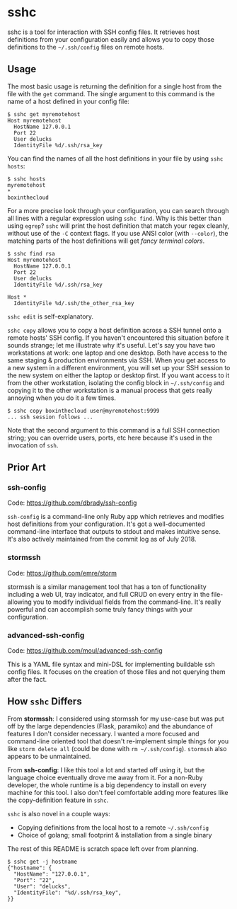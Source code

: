 # sshc

sshc is a tool for interaction with SSH config files. It retrieves host definitions from your configuration easily and allows you to copy those definitions to the `~/.ssh/config` files on remote hosts.

## Usage

The most basic usage is returning the definition for a single host from the file with the `get` command. The single argument to this command is the name of a host defined in your config file:

```
$ sshc get myremotehost
Host myremotehost
  HostName 127.0.0.1
  Port 22
  User delucks
  IdentityFile %d/.ssh/rsa_key
```

You can find the names of all the host definitions in your file by using `sshc hosts`:

```
$ sshc hosts
myremotehost
*
boxinthecloud
```

For a more precise look through your configuration, you can search through all lines with a regular expression using `sshc find`. Why is this better than using `egrep`? `sshc` will print the host definition that match your regex cleanly, without use of the `-C` context flags. If you use ANSI color (with `--color`), the matching parts of the host definitions will get *fancy terminal colors*.

```
$ sshc find rsa
Host myremotehost
  HostName 127.0.0.1
  Port 22
  User delucks
  IdentityFile %d/.ssh/rsa_key

Host *
  IdentityFile %d/.ssh/the_other_rsa_key

```

`sshc edit` is self-explanatory.

`sshc copy` allows you to copy a host definition across a SSH tunnel onto a remote hosts' SSH config. If you haven't encountered this situation before it sounds strange; let me illustrate why it's useful. Let's say you have two workstations at work: one laptop and one desktop. Both have access to the same staging & production environments via SSH. When you get access to a new system in a different environment, you will set up your SSH session to the new system on either the laptop or desktop first. If you want access to it from the other workstation, isolating the config block in `~/.ssh/config` and copying it to the other workstation is a manual process that gets really annoying when you do it a few times.

```
$ sshc copy boxinthecloud user@myremotehost:9999
... ssh session follows ...
```

Note that the second argument to this command is a full SSH connection string; you can override users, ports, etc here because it's used in the invocation of `ssh`.

## Prior Art

### ssh-config

Code: https://github.com/dbrady/ssh-config

`ssh-config` is a command-line only Ruby app which retrieves and modifies host definitions from your configuration. It's got a well-documented command-line interface that outputs to stdout and makes intuitive sense. It's also actively maintained from the commit log as of July 2018.

### stormssh

Code: https://github.com/emre/storm

stormssh is a similar management tool that has a ton of functionality including a web UI, tray indicator, and full CRUD on every entry in the file- allowing you to modify individual fields from the command-line. It's really powerful and can accomplish some truly fancy things with your configuration.

### advanced-ssh-config

Code: https://github.com/moul/advanced-ssh-config

This is a YAML file syntax and mini-DSL for implementing buildable ssh config files. It focuses on the creation of those files and not querying them after the fact.

## How `sshc` Differs

From **stormssh**: I considered using stormssh for my use-case but was put off by the large dependencies (Flask, paramiko) and the abundance of features I don't consider necessary. I wanted a more focused and command-line oriented tool that doesn't re-implement simple things for you like `storm delete all` (could be done with `rm ~/.ssh/config`). `stormssh` also appears to be unmaintained.

From **ssh-config**: I like this tool a lot and started off using it, but the language choice eventually drove me away from it. For a non-Ruby developer, the whole runtime is a big dependency to install on every machine for this tool. I also don't feel comfortable adding more features like the copy-definition feature in `sshc`.

`sshc` is also novel in a couple ways:
- Copying definitions from the local host to a remote `~/.ssh/config`
- Choice of golang; small footprint & installation from a single binary

The rest of this README is scratch space left over from planning.

```
$ sshc get -j hostname
{"hostname": {
  "HostName": "127.0.0.1",
  "Port": "22",
  "User": "delucks",
  "IdentityFile": "%d/.ssh/rsa_key",
}}
```
